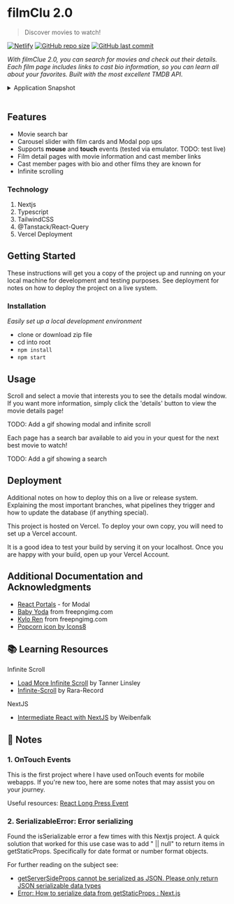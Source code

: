 # filmClu 2.0
> Discover movies to watch!

[![Netlify][netlify-img]][netlify-url]
[![GitHub repo size][github-img]][github-url]
[![GitHub last commit][github-commit]][github-url]

<!-- Badges to Add: Netlify build, twitter, license? -->

_With filmClue 2.0, you can search for movies and check out their details. Each film page includes links to cast bio information, so you can learn all about your favorites. Built with the most excellent TMDB API._

<details>
<summary>Application Snapshot</summary>
### [Application Snapshot]()
<!-- <p align="center">
  <img src="src/assets/rtk-todoodles.png" alt="Redux Toolkit with TailwindCSS Todo App" width="700">
</p> -->
</details>

</br>

## Features

- Movie search bar
- Carousel slider with film cards and Modal pop ups
- Supports **mouse** and **touch** events (tested via emulator. TODO: test live)
- Film detail pages with movie information and cast member links
- Cast member pages with bio and other films they are known for
- Infinite scrolling

<!-- ### [Demo](https://friendly-redux-shopping-cart.netlify.app/) -->

### Technology

  1. Nextjs
  2. Typescript
  3. TailwindCSS
  4. @Tanstack/React-Query
  5. Vercel Deployment

<!-- ### :lady_beetle: Bugs and Known Issues

React v18 Strict Mode causes Redux to run 2x when component mounts for the first time, resulting in all records duped on the frontend. I tried unsuccessfully to create a workaround. Options for now are:
  - Don't use Strict Mode
  - Downgrade to React 17.

Possible FIX: load the API posts data immediately when the app loads.

   :heavy_check_mark: `store.dispatch(fetchPosts())` added to index.js -->

## Getting Started

These instructions will get you a copy of the project up and running on your local machine for development and testing purposes. See deployment for notes on how to deploy the project on a live system.

### Installation

_Easily set up a local development environment_

 - clone or download zip file
 - cd into root
 - `npm install`
 - `npm start`


## Usage

Scroll and select a movie that interests you to see the details modal window. If you want more information, simply click the 'details' button to view the movie details page!

TODO: Add a gif showing modal and infinite scroll

Each page has a search bar available to aid you in your quest for the next best movie to watch!

TODO: Add a gif showing a search


## Deployment

Additional notes on how to deploy this on a live or release system. Explaining the most important branches, what pipelines they trigger and how to update the database (if anything special).

This project is hosted on Vercel. To deploy your own copy, you will need to set up a Vercel account.

<!-- Before deploying to Vercel you need to create a build:

```
$ npm run build
``` -->

It is a good idea to test your build by serving it on your localhost. Once you are happy with your build, open up your Vercel Account.

<!-- For a basic deploy, you can simply drag and drop the build folder onto your Netlify Sites directory. See [Get started with Netlify](https://docs.netlify.com/get-started/) for details. -->

<!-- ## Meta

Your Name – [@YourTwitter](https://twitter.com/dbader_org) – YourEmail@example.com

Distributed under the XYZ license. See ``LICENSE`` for more information.

[https://github.com/yourname/github-link](https://github.com/dbader/) -->


## Additional Documentation and Acknowledgments

* [React Portals](https://reactjs.org/docs/portals.html) - for Modal
* [Baby Yoda](https://freepngimg.com/png/99068-cute-star-wars-photos-baby-yoda/download) from freepngimg.com
* [Kylo Ren](https://freepngimg.com/png/85568-star-kylo-character-darth-wars-fictional-ii) from freepngimg.com
* [Popcorn icon by Icons8](https://icons8.com/icons/set/popcorn)

## :books: Learning Resources

Infinite Scroll
   - [Load More Infinite Scroll](https://codesandbox.io/s/github/tannerlinsley/react-query/tree/1fc7ed08d18a5fbcc0c4c84525db5d02ff1cada2/examples/load-more-infinite-scroll?file=/hooks/useIntersectionObserver.js) by Tanner Linsley
   - [Infinite-Scroll](https://github.com/rara-record/infinite-scroll) by Rara-Record

NextJS
   - [Intermediate React with NextJS](https://www.youtube.com/watch?v=Tdp_S_72mSI) by Weibenfalk


## :memo: Notes

### 1. OnTouch Events
This is the first project where I have used onTouch events for mobile webapps. If you're new too, here are some notes that may assist you on your journey.

Useful resources: [React Long Press Event](https://stackoverflow.com/questions/48048957/react-long-press-event)

### 2. SerializableError: Error serializing
Found the isSerializable error a few times with this Nextjs project. A quick solution that worked for this use case was to add " || null" to return items in getStaticProps. Specifically for date format or number format objects.

For further reading on the subject see:
   - [getServerSideProps cannot be serialized as JSON. Please only return JSON serializable data types](https://github.com/vercel/next.js/issues/11993)
   - [Error: How to serialize data from getStaticProps : Next.js](https://stackoverflow.com/questions/66106776/error-how-to-serialize-data-from-getstaticprops-next-js)

<!-- Markdown link & img dfn's -->
[github-img]: https://img.shields.io/github/repo-size/lisawagner/rtk-tailwind-todo?logo=github&style=flat-square
[github-url]: https://github.com/lisawagner/rtk-tailwind-todo
[github-commit]: https://img.shields.io/github/last-commit/lisawagner/rtk-tailwind-todo?logo=github&style=flat-square

[netlify-img]: https://img.shields.io/netlify/8f53362b-5385-445d-bff8-fbf44086fa13?style=flat-square
[netlify-url]: https://todoodles-redux-toolkit-tailwind-app.netlify.app/